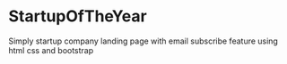 # StartupOfTheYear
Simply startup company landing page with email subscribe feature using html css and bootstrap
